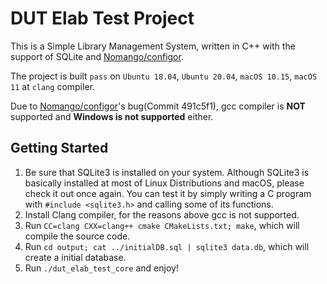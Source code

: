 # DUT Elab Test Project

This is a Simple Library Management System, written in C++ with the support of SQLite and [Nomango/configor](https://github.com/Nomango/configor).

The project is built `pass` on `Ubuntu 18.04`, `Ubuntu 20.04`, `macOS 10.15`, `macOS 11` at `clang` compiler.

Due to [Nomango/configor](https://github.com/Nomango/configor)'s bug(Commit 491c5f1), gcc compiler is **NOT** supported and **Windows is not supported** either.

## Getting Started

1. Be sure that SQLite3 is installed on your system. Although SQLite3 is basically installed at most of Linux Distributions and macOS, please check it out once again. You can test it by simply writing a C program with `#include <sqlite3.h>` and calling some of its functions.
2. Install Clang compiler, for the reasons above gcc is not supported.
3. Run `CC=clang CXX=clang++ cmake CMakeLists.txt; make`, which will compile the source code.
4. Run `cd output; cat ../initialDB.sql | sqlite3 data.db`, which will create a initial database.
5. Run `./dut_elab_test_core` and enjoy!
